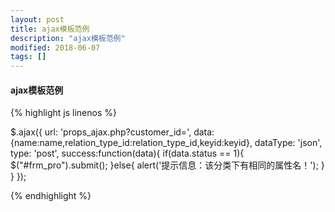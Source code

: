 ```yaml
---
layout: post
title: ajax模板范例
description: "ajax模板范例"
modified: 2018-06-07
tags: []
---
```


#### ajax模板范例

{% highlight js linenos %}

$.ajax({
   url: 'props_ajax.php?customer_id=<?php echo $customer_id_en;?>',
   data:{name:name,relation_type_id:relation_type_id,keyid:keyid},
   dataType: 'json',
   type: 'post',
   success:function(data){
       if(data.status == 1){
           $("#frm_pro").submit();
       }else{
           alert('提示信息：该分类下有相同的属性名！');
       }
   }
});

{% endhighlight %}